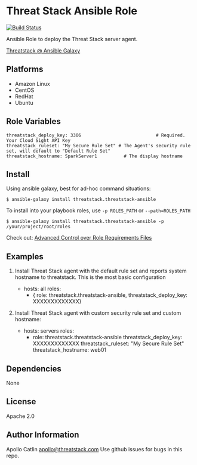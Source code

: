 Threat Stack Ansible Role
=========

[![Build Status](https://travis-ci.org/threatstack/threatstack-ansible.svg?branch=master)][travis]

[travis]: https://travis-ci.org/threatstack/threatstack-ansible

Ansible Role to deploy the Threat Stack server agent.

[Threatstack @ Ansible Galaxy](https://galaxy.ansible.com/threatstack/threatstack-ansible/)

Platforms
---------

* Amazon Linux
* CentOS
* RedHat
* Ubuntu

Role Variables
--------------
	threatstack_deploy_key: 3306							# Required. Your Cloud Sight API Key
	threatstack_ruleset: "My Secure Rule Set" # The Agent's security rule set, will default to "Default Rule Set"
	threatstack_hostname: SparkServer1      	# The display hostname

Install
----------------
Using ansible galaxy, best for ad-hoc command situations:

	$ ansible-galaxy install threatstack.threatstack-ansible

To install into your playbook roles, use `-p ROLES_PATH` or `--path=ROLES_PATH`

	$ ansible-galaxy install threatstack.threatstack-ansible -p /your/project/root/roles

Check out: [Advanced Control over Role Requirements Files](http://docs.ansible.com/galaxy.html#advanced-control-over-role-requirements-files)


Examples
----------------
1) Install Threat Stack agent with the default rule set and reports system hostname to threatstack. This is the most basic configuration

	- hosts: all
      roles:
         - { role: threatstack.threatstack-ansible, threatstack_deploy_key: XXXXXXXXXXXXX}

2) Install Threat Stack agent with custom security rule set and custom hostname:

    - hosts: servers
      roles:
    	- role: threatstack.threatstack-ansible
      	  threatstack_deploy_key: XXXXXXXXXXXXX
      	  threatstack_ruleset: "My Secure Rule Set"
      	  threatstack_hostname: web01

Dependencies
------------

None

License
-------

Apache 2.0

Author Information
------------------
Apollo Catlin <apollo@threatstack.com>
Use github issues for bugs in this repo.
